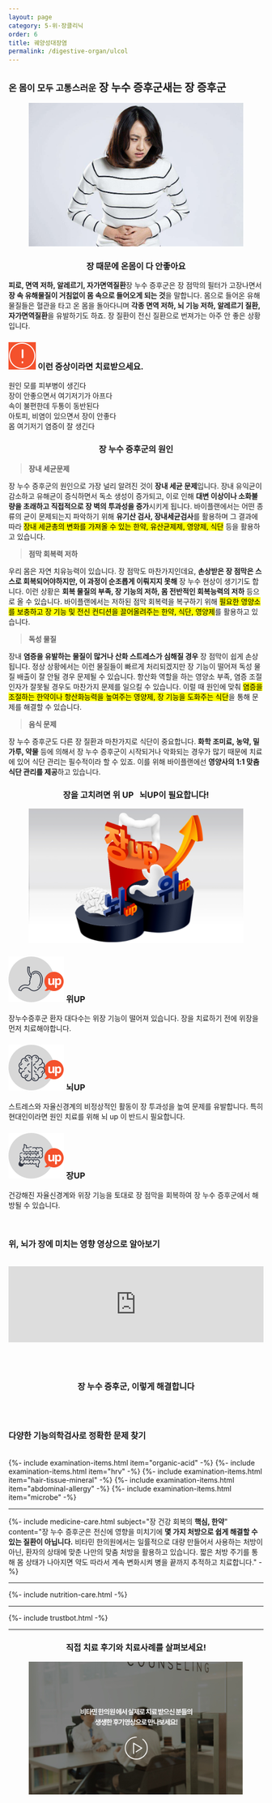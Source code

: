 ```yaml
---
layout: page
category: 5-위·장클리닉
order: 6
title: 궤양성대장염 
permalink: /digestive-organ/ulcol
---
```


<h2 class="content-heading">
  <small>온 몸이 모두 고통스러운</small>
  <strong>장 누수 증후군</strong>새는 장 증후군
</h2>

<figure>
  <img src="/assets/20190731_03.jpg" alt="">
</figure>

<h3 style="text-align:center">장 때문에 온몸이 다 안좋아요</h3>
<p><b>피로, 면역 저하, 알레르기, 자가면역질환</b>장 누수 증후군은 장 점막의 필터가 고장나면서 <b>장 속 유해물질이 거침없이 몸 속으로 들어오게 되는 것</b>을 말합니다. 몸으로 들어온 유해물질들은 혈관을 타고 온 몸을 돌아다니며 <b>각종 면역 저하, 뇌 기능 저하, 알레르기 질환, 자가면역질환</b>을 유발하기도 하죠. 장 질환이 전신 질환으로 번져가는 아주 안 좋은 상황입니다.</p>

<div class="content-caution">
  <h3>
    <img src="/assets/icon-warning.svg" alt="">
    이런 증상이라면 치료받으세요.
  </h3>
  <p>
    원인 모를 피부병이 생긴다<br>
    장이 안좋으면서 여기저기가 아프다<br>
    속이 불편한데 두통이 동반된다<br>
    아토피, 비염이 있으면서 장이 안좋다<br>
    몸 여기저기 염증이 잘 생긴다
  </p>
</div>
<h3 style="text-align:center">장 누수 증후군의 원인</h3>
<div class="content-sculptpost">
  <blockquote>
    <strong>장내 세균문제</strong><br>
  </blockquote>
  <p>
  장 누수 증후군의 원인으로 가장 널리 알려진 것이 <b>장내 세균 문제</b>입니다. 장내 유익균이 감소하고 유해균이 증식하면서 독소 생성이 증가되고, 이로 인해 <b>대변 이상이나 소화불량을 초래하고 직접적으로 장 벽의 투과성을 증가</b>시키게 됩니다. 바이플랜에서는 어떤 종류의 균이 문제되는지 파악하기 위해 <b>유기산 검사, 장내세균검사</b>를 활용하며 그 결과에 따라 <mark>장내 세균총의 변화를 가져올 수 있는 한약, 유산균제제, 영양제, 식단</mark> 등을 활용하고 있습니다.
  </p>
  <blockquote>
    <strong>점막 회복력 저하</strong><br>
  </blockquote>
  <p>
  우리 몸은 자연 치유능력이 있습니다. 장 점막도 마찬가지인데요, <b>손상받은 장 점막은 스스로 회복되어야하지만, 이 과정이 순조롭게 이뤄지지 못해</b> 장 누수 현상이 생기기도 합니다. 이런 상황은 <b>회복 물질의 부족, 장 기능의 저하, 몸 전반적인 회복능력의 저하</b> 등으로 올 수 있습니다. 바이플랜에서는 저하된 점막 회복력을 복구하기 위해 <mark>필요한 영양소를 보충하고 장 기능 및 전신 컨디션을 끌어올려주는 한약, 식단, 영양제</mark>를 활용하고 있습니다.
  </p>
  <blockquote>
    <strong>독성 물질</strong><br>
  </blockquote>
  <p>
  장내 <b>염증을 유발하는 물질이 많거나 산화 스트레스가 심해질 경우</b> 장 점막이 쉽게 손상됩니다. 정상 상황에서는 이런 물질들이 빠르게 처리되겠지만 장 기능이 떨어져 독성 물질 배출이 잘 안될 경우 문제될 수 있습니다. 항산화 역할을 하는 영양소 부족, 염증 조절 인자가 잘못될 경우도 마찬가지 문제를 일으킬 수 있습니다. 이럴 때 원인에 맞춰 <mark>염증을 조절하는 한약이나 항산화능력을 높여주는 영양제, 장 기능을 도화주는 식단</mark>을 통해 문제를 해결할 수 있습니다.
  </p>
  <blockquote>
    <strong>음식 문제</strong><br>
  </blockquote>
  <p>
  장 누수 증후군도 다른 장 질환과 마찬가지로 식단이 중요합니다. <b>화학 조미료, 농약, 밀가루, 약물</b> 등에 의해서 장 누수 증후군이 시작되거나 악화되는 경우가 많기 때문에 치료에 있어 식단 관리는 필수적이라 할 수 있죠. 이를 위해 바이플랜에선 <b>영양사의 1:1 맞춤 식단 관리를 제공</b>하고 있습니다.
  </p>
</div>

<h3 style="text-align:center">장을 고치려면 <strong>위 UP &nbsp; 뇌UP</strong>이 필요합니다!</h3>
<figure>
  <img src="/assets/img-podium-bowels.jpg" alt="">
</figure>
<div class="content-iconcard">
  <h3>
    <img src="/assets/icon-up-stomach.svg" alt="">
    위UP
  </h3>
  <p>장누수증후군 환자 대다수는 위장 기능이 떨어져 있습니다. 장을 치료하기 전에 위장을 먼저 치료해야합니다.</p>
</div>
<div class="content-iconcard">
  <h3>
    <img src="/assets/icon-up-brain.svg" alt="">
    뇌UP
  </h3>
  <p>스트레스와 자율신경계의 비정상적인 활동이 장 투과성을 높여 문제를 유발합니다. 특히 현대인이라면 원인 치료를 위해 뇌 up 이 반드시 필요합니다.</p>
</div>
<div class="content-iconcard">
  <h3>
    <img src="/assets/icon-up-bowels.svg" alt="">
    장UP
  </h3>
  <p>건강해진 자율신경계와 위장 기능을 토대로 장 점막을 회복하여 장 누수 증후군에서 해방될 수 있습니다.</p>
</div>
<br>
<h3>위, 뇌가 장에 미치는 영향 <strong>영상으로 알아보기</strong></h3>
<br>
<iframe width="100%" src="https://www.youtube.com/embed/YPAdKExd0I0" frameborder="0" allow="accelerometer; autoplay; encrypted-media; gyroscope; picture-in-picture" allowfullscreen></iframe>

<br><br>
<h3 style="text-align:center">장 누수 증후군, <strong>이렇게 해결합니다</strong></h3>
<br><br>
<h3><strong>다양한 기능의학검사</strong>로 정확한 문제 찾기</h3><br>
{%- include examination-items.html item="organic-acid" -%}
{%- include examination-items.html item="hrv" -%}
{%- include examination-items.html item="hair-tissue-mineral" -%}
{%- include examination-items.html item="abdominal-allergy" -%}
{%- include examination-items.html item="microbe" -%}

<hr>

{%- include medicine-care.html subject="장 건강 회복의 <strong>핵심, 한약</strong>" content="장 누수 증후군은 전신에 영향을 미치기에 <strong>몇 가지 처방으로 쉽게 해결할 수 있는 질환이 아닙니다.</strong> 비타민 한의원에서는 일률적으로 대량 만들어서 사용하는 처방이 아닌, 환자의 상태에 맞춘 나만의 맞춤 처방을 활용하고 있습니다. 짧은 처방 주기를 통해 몸 상태가 나아지면 약도 따라서 계속 변화시켜 병을 끝까지 추적하고 치료합니다." -%}

<hr>

{%- include nutrition-care.html -%}

<hr>

{%- include trustbot.html -%}

<hr>

<h3 style="text-align:center">직접 <strong>치료 후기와 치료사례</strong>를 살펴보세요!</h3>
<figure>
  <a href="/about/review">
    <img src="/assets/img-goreview.jpg" alt="치료 후기와 사례 보기">
  </a>
</figure>
